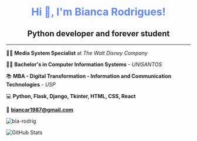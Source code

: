<h1 align="center" style="color: #5f87ff">Hi 👋, I'm Bianca Rodrigues!</h1>


<h2 align="center">Python developer and forever student</h2>

<hr></hr>

:woman_technologist: **Media System Specialist** at *The Walt Disney Company*

:woman_student: **Bachelor's in Computer Information Systems** - *UNISANTOS*

:books: **MBA - Digital Transformation - Information and Communication Technologies** - *USP*

:computer: **Python, Flask, Django, Tkinter, HTML, CSS, React**

:e-mail: **biancar1987@gmail.com**

<img align="center" src="https://github-readme-stats.vercel.app/api/top-langs/?username=bia-rodrig&layout=compact&hide=html&theme=tokyonight" alt="bia-rodrig"/>

![GitHub Stats](https://github-readme-stats.vercel.app/api?username=bia-rodrig&theme=tokyonight&show_icons=true)